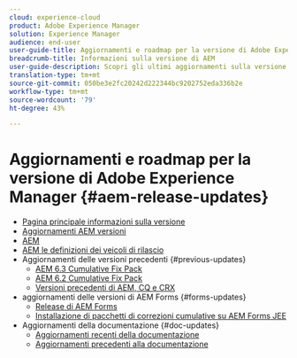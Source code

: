 ```yaml
---
cloud: experience-cloud
product: Adobe Experience Manager
solution: Experience Manager
audience: end-user
user-guide-title: Aggiornamenti e roadmap per la versione di Adobe Experience Manager
breadcrumb-title: Informazioni sulla versione di AEM
user-guide-description: Scopri gli ultimi aggiornamenti sulla versione di AEM.
translation-type: tm+mt
source-git-commit: 050be3e2fc20242d222344bc9202752eda336b2e
workflow-type: tm+mt
source-wordcount: '79'
ht-degree: 43%

---
```



# Aggiornamenti e roadmap per la versione di Adobe Experience Manager {#aem-release-updates}

+ [Pagina principale informazioni sulla versione](home.md)
+ [Aggiornamenti AEM versioni](aem-releases-updates.md)
+ [AEM](update-releases-roadmap.md)
+ [AEM le definizioni dei veicoli di rilascio](update-release-vehicle-definitions.md)
+ Aggiornamenti delle versioni precedenti {#previous-updates}
   + [AEM 6.3 Cumulative Fix Pack](release-notes-aem-6-3-cumulative-fix-pack.md)
   + [AEM 6.2 Cumulative Fix Pack](release-notes-aem-6-2-cumulative-fix-pack.md)
   + [Versioni precedenti di AEM, CQ e CRX](aem-previous-versions.md)
+  aggiornamenti delle versioni di AEM Forms {#forms-updates}
   + [Release di AEM Forms](aem-forms-releases.md)
   + [Installazione di pacchetti di correzioni cumulative su  AEM Forms JEE](install-cfp-aem-forms-jee.md)
+ Aggiornamenti della documentazione {#doc-updates}
   + [Aggiornamenti recenti della documentazione](documentation-updates.md)
   + [Aggiornamenti precedenti alla documentazione](previous-documentation-updates.md)
